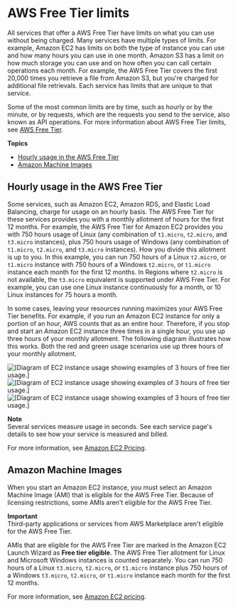 # AWS Free Tier limits<a name="free-tier-limits"></a>

All services that offer a AWS Free Tier have limits on what you can use without being charged\. Many services have multiple types of limits\. For example, Amazon EC2 has limits on both the type of instance you can use and how many hours you can use in one month\. Amazon S3 has a limit on how much storage you can use and on how often you can call certain operations each month\. For example, the AWS Free Tier covers the first 20,000 times you retrieve a file from Amazon S3, but you're charged for additional file retrievals\. Each service has limits that are unique to that service\.

Some of the most common limits are by time, such as hourly or by the minute, or by requests, which are the requests you send to the service, also known as API operations\. For more information about AWS Free Tier limits, see [AWS Free Tier](http://aws.amazon.com/free/)\.

**Topics**
+ [Hourly usage in the AWS Free Tier](#hourly-limits)
+ [Amazon Machine Images](#ami-limits)

## Hourly usage in the AWS Free Tier<a name="hourly-limits"></a>

Some services, such as Amazon EC2, Amazon RDS, and Elastic Load Balancing, charge for usage on an hourly basis\. The AWS Free Tier for these services provides you with a monthly allotment of hours for the first 12 months\. For example, the AWS Free Tier for Amazon EC2 provides you with 750 hours usage of Linux \(any combination of `t1.micro`, `t2.micro`, and `t3.micro` instances\), plus 750 hours usage of Windows \(any combination of `t1.micro`, `t2.micro`, and `t3.micro` instances\)\. How you divide this allotment is up to you\. In this example, you can run 750 hours of a Linux `t2.micr`o, or `t1.micro` instance with 750 hours of a Windows `t2.micro`, or `t1.micro` instance each month for the first 12 months\. In Regions where `t2.micro` is not available, the `t3.micro` equivalent is supported under AWS Free Tier\. For example, you can use one Linux instance continuously for a month, or 10 Linux instances for 75 hours a month\.

In some cases, leaving your resources running maximizes your AWS Free Tier benefits\. For example, if you run an Amazon EC2 instance for only a portion of an hour, AWS counts that as an entire hour\. Therefore, if you stop and start an Amazon EC2 instance three times in a single hour, you use up three hours of your monthly allotment\. The following diagram illustrates how this works\. Both the red and green usage scenarios use up three hours of your monthly allotment\.

![\[Diagram of EC2 instance usage showing examples of 3 hours of free tier usage.\]](http://docs.aws.amazon.com/awsaccountbilling/latest/aboutv2/)![\[Diagram of EC2 instance usage showing examples of 3 hours of free tier usage.\]](http://docs.aws.amazon.com/awsaccountbilling/latest/aboutv2/)![\[Diagram of EC2 instance usage showing examples of 3 hours of free tier usage.\]](http://docs.aws.amazon.com/awsaccountbilling/latest/aboutv2/)

**Note**  
Several services measure usage in seconds\. See each service page's details to see how your service is measured and billed\.

For more information, see [Amazon EC2 Pricing](https://aws.amazon.com/ec2/pricing/)\.

## Amazon Machine Images<a name="ami-limits"></a>

When you start an Amazon EC2 instance, you must select an Amazon Machine Image \(AMI\) that is eligible for the AWS Free Tier\. Because of licensing restrictions, some AMIs aren't eligible for the AWS Free Tier\.

**Important**  
Third\-party applications or services from AWS Marketplace aren't eligible for the AWS Free Tier\.

AMIs that are eligible for the AWS Free Tier are marked in the Amazon EC2 Launch Wizard as **Free tier eligible**\. The AWS Free Tier allotment for Linux and Microsoft Windows instances is counted separately\. You can run 750 hours of a Linux `t3.micro`, `t2.micro`, or `t1.micro` instance plus 750 hours of a Windows `t3.micro`, `t2.micro`, or `t1.micro` instance each month for the first 12 months\.

For more information, see [Amazon EC2 pricing](https://aws.amazon.com/ec2/pricing/)\.